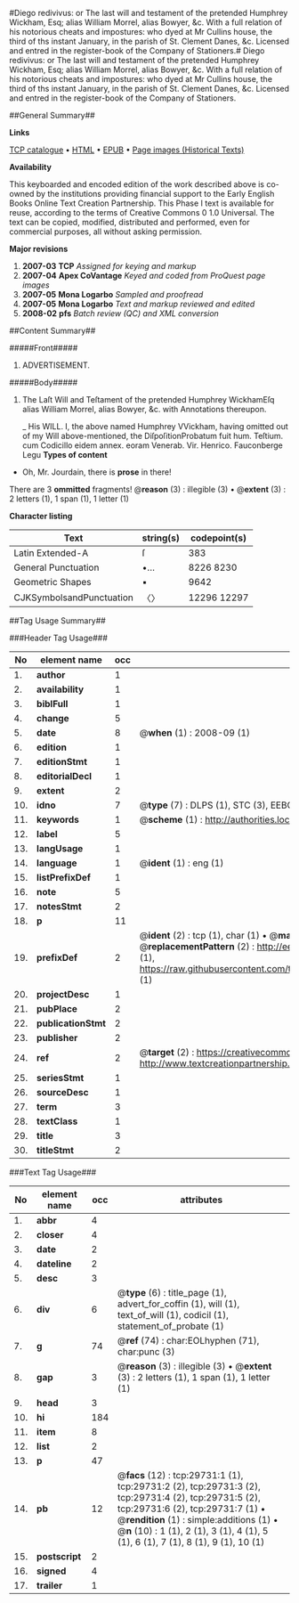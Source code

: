 #Diego redivivus: or The last will and testament of the pretended Humphrey Wickham, Esq; alias William Morrel, alias Bowyer, &c. With a full relation of his notorious cheats and impostures: who dyed at Mr Cullins house, the third of ths instant January, in the parish of St. Clement Danes, &c. Licensed and entred in the register-book of the Company of Stationers.#
Diego redivivus: or The last will and testament of the pretended Humphrey Wickham, Esq; alias William Morrel, alias Bowyer, &c. With a full relation of his notorious cheats and impostures: who dyed at Mr Cullins house, the third of ths instant January, in the parish of St. Clement Danes, &c. Licensed and entred in the register-book of the Company of Stationers.

##General Summary##

**Links**

[TCP catalogue](http://www.ota.ox.ac.uk/tcp/)  • 
[HTML](http://tei.it.ox.ac.uk/tcp/Texts-HTML/free/A69/A69855.html)  • 
[EPUB](http://tei.it.ox.ac.uk/tcp/Texts-EPUB/free/A69/A69855.epub) • 
[Page images (Historical Texts)](https://data.historicaltexts.jisc.ac.uk/view?pubId=eebo-99825351e&pageId=eebo-99825351e-29731-1)

**Availability**

This keyboarded and encoded edition of the
	       work described above is co-owned by the institutions
	       providing financial support to the Early English Books
	       Online Text Creation Partnership. This Phase I text is
	       available for reuse, according to the terms of Creative
	       Commons 0 1.0 Universal. The text can be copied,
	       modified, distributed and performed, even for
	       commercial purposes, all without asking permission.

**Major revisions**

1. __2007-03__ __TCP__ *Assigned for keying and markup*
1. __2007-04__ __Apex CoVantage__ *Keyed and coded from ProQuest page images*
1. __2007-05__ __Mona Logarbo__ *Sampled and proofread*
1. __2007-05__ __Mona Logarbo__ *Text and markup reviewed and edited*
1. __2008-02__ __pfs__ *Batch review (QC) and XML conversion*

##Content Summary##

#####Front#####

1. ADVERTISEMENT.

#####Body#####

1. The Laſt Will and Teſtament of the pretended Humphrey WickhamEſq alias William Morrel, alias Bowyer, &c. with Annotations thereupon.

    _ His WILL.
I, the above named Humphrey VVickham, having omitted out of my Will above-mentioned, the DiſpoſitionProbatum fuit hum. Teſtium. cum Codicillo eidem annex. eoram Venerab. Vir. Henrico. Fauconberge Legu
**Types of content**

  * Oh, Mr. Jourdain, there is **prose** in there!

There are 3 **ommitted** fragments! 
 @__reason__ (3) : illegible (3)  •  @__extent__ (3) : 2 letters (1), 1 span (1), 1 letter (1)

**Character listing**


|Text|string(s)|codepoint(s)|
|---|---|---|
|Latin Extended-A|ſ|383|
|General Punctuation|•…|8226 8230|
|Geometric Shapes|▪|9642|
|CJKSymbolsandPunctuation|〈〉|12296 12297|

##Tag Usage Summary##

###Header Tag Usage###

|No|element name|occ|attributes|
|---|---|---|---|
|1.|__author__|1||
|2.|__availability__|1||
|3.|__biblFull__|1||
|4.|__change__|5||
|5.|__date__|8| @__when__ (1) : 2008-09 (1)|
|6.|__edition__|1||
|7.|__editionStmt__|1||
|8.|__editorialDecl__|1||
|9.|__extent__|2||
|10.|__idno__|7| @__type__ (7) : DLPS (1), STC (3), EEBO-CITATION (1), PROQUEST (1), VID (1)|
|11.|__keywords__|1| @__scheme__ (1) : http://authorities.loc.gov/ (1)|
|12.|__label__|5||
|13.|__langUsage__|1||
|14.|__language__|1| @__ident__ (1) : eng (1)|
|15.|__listPrefixDef__|1||
|16.|__note__|5||
|17.|__notesStmt__|2||
|18.|__p__|11||
|19.|__prefixDef__|2| @__ident__ (2) : tcp (1), char (1)  •  @__matchPattern__ (2) : ([0-9\-]+):([0-9IVX]+) (1), (.+) (1)  •  @__replacementPattern__ (2) : http://eebo.chadwyck.com/downloadtiff?vid=$1&page=$2 (1), https://raw.githubusercontent.com/textcreationpartnership/Texts/master/tcpchars.xml#$1 (1)|
|20.|__projectDesc__|1||
|21.|__pubPlace__|2||
|22.|__publicationStmt__|2||
|23.|__publisher__|2||
|24.|__ref__|2| @__target__ (2) : https://creativecommons.org/publicdomain/zero/1.0/ (1), http://www.textcreationpartnership.org/docs/. (1)|
|25.|__seriesStmt__|1||
|26.|__sourceDesc__|1||
|27.|__term__|3||
|28.|__textClass__|1||
|29.|__title__|3||
|30.|__titleStmt__|2||


###Text Tag Usage###

|No|element name|occ|attributes|
|---|---|---|---|
|1.|__abbr__|4||
|2.|__closer__|4||
|3.|__date__|2||
|4.|__dateline__|2||
|5.|__desc__|3||
|6.|__div__|6| @__type__ (6) : title_page (1), advert_for_coffin (1), will (1), text_of_will (1), codicil (1), statement_of_probate (1)|
|7.|__g__|74| @__ref__ (74) : char:EOLhyphen (71), char:punc (3)|
|8.|__gap__|3| @__reason__ (3) : illegible (3)  •  @__extent__ (3) : 2 letters (1), 1 span (1), 1 letter (1)|
|9.|__head__|3||
|10.|__hi__|184||
|11.|__item__|8||
|12.|__list__|2||
|13.|__p__|47||
|14.|__pb__|12| @__facs__ (12) : tcp:29731:1 (1), tcp:29731:2 (2), tcp:29731:3 (2), tcp:29731:4 (2), tcp:29731:5 (2), tcp:29731:6 (2), tcp:29731:7 (1)  •  @__rendition__ (1) : simple:additions (1)  •  @__n__ (10) : 1 (1), 2 (1), 3 (1), 4 (1), 5 (1), 6 (1), 7 (1), 8 (1), 9 (1), 10 (1)|
|15.|__postscript__|2||
|16.|__signed__|4||
|17.|__trailer__|1||
